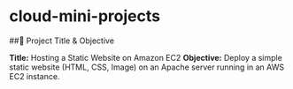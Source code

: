 # cloud-mini-projects

##📌 Project Title & Objective

**Title:** Hosting a Static Website on Amazon EC2
**Objective:** Deploy a simple static website (HTML, CSS, Image) on an Apache server running in an AWS EC2 instance.
